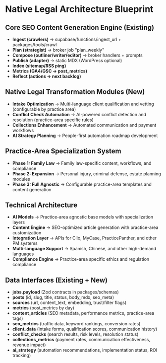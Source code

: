 # Native Legal Architecture Blueprint
## Core SEO Content Generation Engine (Existing)
- **Ingest (crawlers)** → supabase/functions/ingest_url + packages/tools/crawl
- **Plan (strategist)** → broker job "plan_weekly"
- **Compose (outliner/writer/editor)** → broker handlers + prompts
- **Publish (adapter)** → static MDX (WordPress optional)
- **Index (sitemap/RSS ping)**
- **Metrics (GA4/GSC → post_metrics)**
- **Reflect (actions → next backlog)**

## Native Legal Transformation Modules (New)
- **Intake Optimization** → Multi-language client qualification and vetting (configurable by practice area)
- **Conflict Check Automation** → AI-powered conflict detection and resolution (practice-area specific rules)
- **Collections Enhancement** → Automated communication and payment workflows
- **AI Strategy Planning** → People-first automation roadmap development

## Practice-Area Specialization System
- **Phase 1: Family Law** → Family law-specific content, workflows, and compliance
- **Phase 2: Expansion** → Personal injury, criminal defense, estate planning modules
- **Phase 3: Full Agnostic** → Configurable practice-area templates and content generation

## Technical Architecture
- **AI Models** → Practice-area agnostic base models with specialization layers
- **Content Engine** → SEO-optimized article generation with practice-area customization
- **Integration Layer** → APIs for Clio, MyCase, PracticePanther, and other PM systems
- **Multi-language Support** → Spanish, Chinese, and other high-demand languages
- **Compliance Engine** → Practice-area specific ethics and regulation compliance

## Data Interfaces (Existing + New)
- **jobs.payload** (Zod contracts in packages/schemas)
- **posts** (id, slug, title, status, body_mdx, seo_meta)
- **sources** (url, content_text, embedding, trust/filter flags)
- **metrics** (post_metrics by day)
- **content_articles** (SEO metadata, performance metrics, practice-area tags)
- **seo_metrics** (traffic data, keyword rankings, conversion rates)
- **client_data** (intake forms, qualification scores, communication history)
- **conflict_checks** (search results, risk levels, resolution status)
- **collections_metrics** (payment rates, communication effectiveness, revenue impact)
- **ai_strategy** (automation recommendations, implementation status, ROI tracking)
